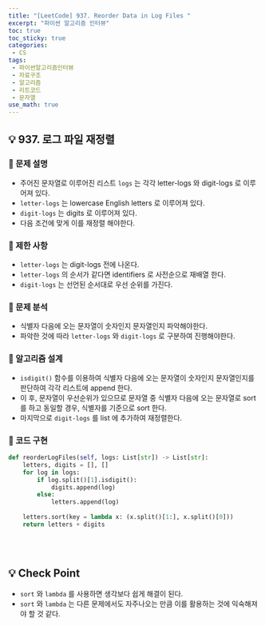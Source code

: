```yaml
---
title: "[LeetCode] 937. Reorder Data in Log Files "
excerpt: "파이썬 알고리즘 인터뷰"
toc: true
toc_sticky: true
categories:
 - CS
tags:
 - 파이썬알고리즘인터뷰
 - 자료구조
 - 알고리즘
 - 리트코드
 - 문자열
use_math: true
---
```


## &#128161; 937. 로그 파일 재정렬

### &#128204; 문제 설명

- 주어진 문자열로 이루어진 리스트 <code>logs</code> 는 각각 letter-logs 와 digit-logs 로 이루어져 있다.
- <code>letter-logs</code> 는 lowercase English letters 로 이루어져 있다.
- <code>digit-logs</code> 는 digits 로 이루어져 있다.
- 다음 조건에 맞게 이를 재정렬 해야한다.

### &#128204; 제한 사항

- <code>letter-logs</code> 는 digit-logs 전에 나온다.
- <code>letter-logs</code> 의 순서가 같다면 identifiers 로 사전순으로 재배열 한다.
- <code>digit-logs</code> 는 선언된 순서대로 우선 순위를 가진다.

### &#128204; 문제 분석

- 식별자 다음에 오는 문자열이 숫자인지 문자열인지 파악해야한다.
- 파악한 것에 따라 <code>letter-logs</code> 와 <code>digit-logs</code> 로 구분하여 진행해야한다.

### &#128204; 알고리즘 설계

- <code>isdigit()</code> 함수를 이용하여 식별자 다음에 오는 문자열이 숫자인지 문자열인지를 판단하여 각각 리스트에 append 한다.
- 이 후, 문자열이 우선순위가 있으므로 문자열 중 식별자 다음에 오는 문자열로 sort를 하고 동일할 경우, 식별자를 기준으로 sort 한다.
- 마지막으로 <code>digit-logs</code> 를 list 에 추가하여 재정렬한다.

### &#128204; 코드 구현

```python
def reorderLogFiles(self, logs: List[str]) -> List[str]:
    letters, digits = [], []
    for log in logs:
        if log.split()[1].isdigit():
            digits.append(log)
        else:
            letters.append(log)
            
    letters.sort(key = lambda x: (x.split()[1:], x.split()[0]))
    return letters + digits
```



<br/>

<br/>

## &#128161; Check Point

- <code>sort</code> 와 <code>lambda</code> 를 사용하면 생각보다 쉽게 해결이 된다.
- <code>sort</code> 와 <code>lambda</code> 는 다른 문제에서도 자주나오는 만큼 이를 활용하는 것에 익숙해져야 할 것 같다.